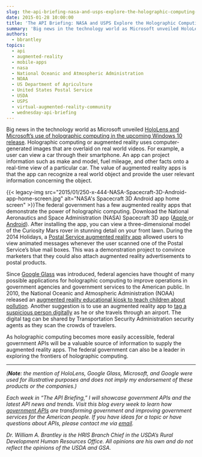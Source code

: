 ```yaml
---
slug: the-api-briefing-nasa-and-usps-explore-the-holographic-computing-frontier
date: 2015-01-28 10:00:00
title: 'The API Briefing: NASA and USPS Explore the Holographic Computing Frontier'
summary: 'Big news in the technology world as Microsoft unveiled HoloLens and Microsoft’s use of holographic computing in the upcoming Windows 10 release. Holographic computing or augmented reality uses computer-generated images that are overlaid on real world videos. For example, a user can view a car through their smartphone. An app can project information such as'
authors:
  - bbrantley
topics:
  - api
  - augmented-reality
  - mobile-apps
  - nasa
  - National Oceanic and Atmospheric Administration
  - NOAA
  - US Department of Agriculture
  - United States Postal Service
  - USDA
  - USPS
  - virtual-augmented-reality-community
  - wednesday-api-briefing
---
```


Big news in the technology world as Microsoft unveiled <a href="http://www.microsoft.com/microsoft-hololens/en-us" target="_blank">HoloLens and Microsoft’s use of holographic computing in the upcoming Windows 10 release</a>. Holographic computing or augmented reality uses computer-generated images that are overlaid on real world videos. For example, a user can view a car through their smartphone. An app can project information such as make and model, fuel mileage, and other facts onto a real-time view of a particular car. The value of augmented reality apps is that the app can recognize a real world object and provide the user relevant information concerning the object.

{{< legacy-img src="2015/01/250-x-444-NASA-Spacecraft-3D-Android-app-home-screen.jpg" alt="NASA's Spacecraft 3D Android app home screen" >}}The federal government has a few augmented reality apps that demonstrate the power of holographic computing. Download the National Aeronautics and Space Administration (NASA) Spacecraft 3D app (<a href="https://itunes.apple.com/us/app/spacecraft-3d/id541089908?mt=8" target="_blank">Apple </a>or <a href="https://play.google.com/store/apps/details?id=gov.nasa.jpl.spacecraft3D" target="_blank">Android</a>). After installing the app, you can view a three-dimensional model of the Curiosity Mars rover in stunning detail on your front lawn. During the 2014 Holidays, a <a href="http://www.washingtonpost.com/blogs/federal-eye/wp/2014/12/01/postal-service-features-augmented-reality-in-holiday-app-heres-how-it-works/" target="_blank">Postal Service augmented reality app</a> allowed users to view animated messages whenever the user scanned one of the Postal Service’s blue mail boxes. This was a demonstration project to convince marketers that they could also attach augmented reality advertisements to postal products.

Since <a href="http://www.google.com/glass/start/" target="_blank">Google Glass</a> was introduced, federal agencies have thought of many possible applications for holographic computing to improve operations in government agencies and government services to the American public. In 2010, the National Oceanic and Atmospheric Administration (NOAA) released an <a href="http://fcw.com/articles/2012/08/15/home-page-management-augmented-reality.aspx?admgarea=TC_GOV20" target="_blank">augmented reality educational kiosk to teach children about pollution</a>. Another suggestion is to use an augmented reality app to <a href="http://www.fedtechmagazine.com/article/2013/10/how-augmented-reality-can-help-federal-agencies" target="_blank">tag a suspicious person digitally</a> as he or she travels through an airport. The digital tag can be shared by Transportation Security Administration security agents as they scan the crowds of travelers.

As holographic computing becomes more easily accessible, federal government APIs will be a valuable source of information to supply the augmented reality apps. The federal government can also be a leader in exploring the frontiers of holographic computing.

---

_(**Note**: the mention of HoloLens, Google Glass, Microsoft, and Google were used for illustrative purposes and does not imply my endorsement of these products or the companies.)_ 

_Each week in “The API Briefing,” I will showcase government APIs and the latest API news and trends. Visit this blog every week to learn how [government APIs](https://www.digitalgov.gov/2013/04/30/apis-in-government/) are transforming government and improving government services for the American people. If you have ideas for a topic or have questions about APIs, please contact me via [email](mailto:bill.brantley@wdc.usda.gov)._

_Dr. William A. Brantley is the HRIS Branch Chief in the USDA’s Rural Development Human Resources Office. All opinions are his own and do not reflect the opinions of the USDA and GSA._
